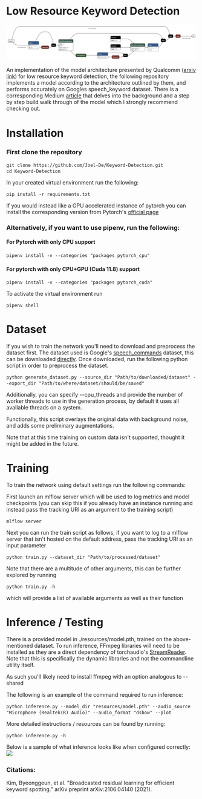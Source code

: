 # Low Resource Keyword Detection

![thumbnail](./resources/Module_equal_dims.png)

An implementation of the model architecture presented by Qualcomm ([arxiv link](https://arxiv.org/pdf/2106.04140.pdf)) for low resource keyword detection, the following repository implements a model according to the architecture outlined by them, and performs accurately on Googles speech_keyword dataset. There is a corresponding Medium [article](https://medium.com/@joeldeodhar/are-apple-amazon-always-listening-to-you-an-analysis-of-low-resource-keyword-detection-89e98e85d94c) that delves into the background and a step by step build walk through of the model which I strongly recommend checking out.

# Installation

### First clone the repository
```commandline
git clone https://github.com/Joel-De/Keyword-Detection.git
cd Keyword-Detection
```

In your created virtual environment run the following:
```commandline
pip install -r requirements.txt
```
If you would instead like a GPU accelerated instance of pytorch you can install the corresponding version from Pytorch's [official page](https://pytorch.org/)



### Alternatively, if you want to use pipenv, run the following:

#### For Pytorch with only CPU support
```commandline
pipenv install -v --categories "packages pytorch_cpu"
```

#### For pytorch with only CPU+GPU (Cuda 11.8) support

```commandline
pipenv install -v --categories "packages pytorch_cuda"
```

To activate the virtual environment run
```commandline
pipenv shell
```


# Dataset
If you wish to train the network you'll need to download and preprocess the dataset first.
The dataset used is Google's [speech_commands](tensorflow.org/datasets/catalog/speech_commands) dataset, this can be downloaded [directly](http://download.tensorflow.org/data/speech_commands_v0.02.tar.gz). Once downloaded, run the following python script in order to preprocess the dataset.

```commandline
python generate_dataset.py --source_dir "Path/to/downloaded/dataset" --export_dir "Path/to/where/dataset/should/be/saved"
```

Additionally, you can specify --cpu_threads and provide the number of worker threads to use in the generation process, by default it uses all available threads on a system.

Functionally, this script overlays the original data with background noise, and adds some preliminary augmentations.

Note that at this time training on custom data isn't supported, thought it might be added in the future.


# Training

To train the network using default settings run the following commands:

First launch an mlflow server which will be used to log metrics and model checkpoints (you can skip this if you already have an instance running and instead pass the tracking URI as an argument to the training script)
```commandline
mlflow server
```

Next you can run the train script as follows, if you want to log to a mlflow server that isn't hosted on the default address, pass the tracking URI as an input parameter
```commandline
python train.py --dataset_dir "Path/to/processed/dataset"
```

Note that there are a multitude of other arguments, this can be further explored by running

```commandline
python train.py -h
```

which will provide a list of available arguments as well as their function

# Inference / Testing

There is a provided model in ./resources/model.pth, trained on the above-mentioned dataset. To run inference, FFmpeg libraries will need to be installed as they are a direct dependency of torchaudio's [StreamReader](https://pytorch.org/audio/main/generated/torchaudio.io.StreamReader.html). Note that this is specifically the dynamic libraries and not the commandline utility itself. 

As such you'll likely need to install ffmpeg with an option analogous to --shared

The following is an example of the command required to run inference:

```commandline
python inference.py --model_dir "resources/model.pth" --audio_source "Microphone (Realtek(R) Audio)" --audio_format "dshow" --plot
```

More detailed instructions / resources can be found by running:

```commandline
python inference.py -h
```

Below is a sample of what inference looks like when configured correctly:
[![](https://img.youtube.com/vi/WoFJCFhTaUc/0.jpg)](https://www.youtube.com/watch?v=WoFJCFhTaUc)

### Citations:

Kim, Byeonggeun, et al. "Broadcasted residual learning for efficient keyword spotting." arXiv preprint arXiv:2106.04140 (2021).